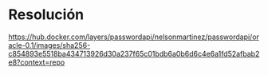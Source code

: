 # Resolución

https://hub.docker.com/layers/passwordapi/nelsonmartinez/passwordapi/oracle-0.1/images/sha256-c854893e5518ba434713926d30a237f65c01bdb6a0b6d6c4e6a1fd52afbab2e8?context=repo
